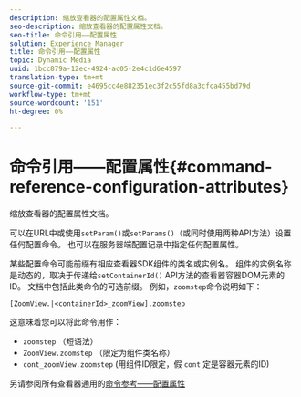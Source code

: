 ```yaml
---
description: 缩放查看器的配置属性文档。
seo-description: 缩放查看器的配置属性文档。
seo-title: 命令引用——配置属性
solution: Experience Manager
title: 命令引用——配置属性
topic: Dynamic Media
uuid: 1bcc879a-12ec-4924-ac05-2e4c1d6e4597
translation-type: tm+mt
source-git-commit: e4695cc4e882351ec3f2c55fd8a3cfca455bd79d
workflow-type: tm+mt
source-wordcount: '151'
ht-degree: 0%

---
```



# 命令引用——配置属性{#command-reference-configuration-attributes}

缩放查看器的配置属性文档。

可以在URL中或使用`setParam()`或`setParams()`（或同时使用两种API方法）设置任何配置命令。 也可以在服务器端配置记录中指定任何配置属性。

某些配置命令可能前缀有相应查看器SDK组件的类名或实例名。 组件的实例名称是动态的，取决于传递给`setContainerId()` API方法的查看器容器DOM元素的ID。 文档中包括此类命令的可选前缀。 例如，`zoomstep`命令说明如下：

`[ZoomView.|<containerId>_zoomView].zoomstep`

这意味着您可以将此命令用作：

* `zoomstep` （短语法）
* `ZoomView.zoomstep` （限定为组件类名称）
* `cont_zoomView.zoomstep` (用组件ID限定，假 `cont` 定是容器元素的ID)

另请参阅所有查看器通用的[命令参考——配置属性](../../../r-html5-viewer-20-cmdref-configattrib/r-html5-viewer-20-cmdref-configattrib.md#concept-850e0f2c49b949deb7cfbfd330d329bd)
